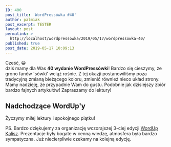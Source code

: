 ```yaml
---
ID: 400
post_title: 'WordPressówka #40'
author: palmiak
post_excerpt: TESTER
layout: post
permalink: >
  http://localhost/wordpressowka/2019/05/17/wordpressowka-40/
published: true
post_date: 2019-05-17 10:09:13
---
```

<!-- wp:paragraph -->
<p>Cześć,  😀 <br>dziś mamy dla Was <strong>40 wydanie WordPressówki</strong>! Bardzo się cieszymy, że grono fanów 'sówki' wciąż rośnie. Z tej okazji postanowiliśmy poza tradycyjną zmianą bieżącego koloru, zmienić również nieco układ strony. Mamy nadzieję, że przypadnie Wam do gustu. Podobnie jak dzisiejszy zbiór bardzo fajnych artykułów! Zapraszamy do lektury!</p>
<!-- /wp:paragraph -->

<!-- wp:acf/test {
    "id": "block_5d8bb4394ae4f",
    "name": "acf\/test",
    "data": {
        "test_field": "aaaa",
        "_test_field": "field_5d6ecc9d9eb64"
    },
    "align": "right",
    "mode": "auto"
} /-->

<!-- wp:acf/owl-link {
    "id": "block_5cdde7284ca2d",
    "name": "acf\/owl-link",
    "data": {
        "opis": "<p>Zaczniemy nie do końca WordPressowo, ale uważam, że warto. Google font w końcu obsługują parametr  font-display. Brawo.<\/p>",
        "_opis": "field_5c5706bb6e493",
        "link": {
            "title": "Google Fonts Now Supports font-display!",
            "url": "https:\/\/scotch.io\/bar-talk\/google-fonts-now-supports-font-display?utm_content=buffer90f3e&utm_medium=social&utm_source=twitter.com&utm_campaign=buffer",
            "target": "_blank"
        },
        "_link": "field_5c5706f36e494"
    },
    "align": "",
    "mode": "preview"
} /-->

<!-- wp:acf/owl-link {
    "id": "block_5cdde4b24ca2a",
    "name": "acf\/owl-link",
    "data": {
        "opis": "Jak połączyć Slacka z WooCommerce by zaciągać z niego proste raporty. Bardzo fajny case od Delicious Brains.",
        "_opis": "field_5c5706bb6e493",
        "link": {
            "title": "Slack App for WooCommerce Reports: A Slack Slash Command That Goes Beyond Real-Time Events For Your WordPress Store ",
            "url": "https:\/\/deliciousbrains.com\/slack-app-woocommerce-reports\/",
            "target": "_blank"
        },
        "_link": "field_5c5706f36e494"
    },
    "align": "",
    "mode": "preview"
} /-->

<!-- wp:acf/owl-link {
    "id": "block_5cdde33d4ca28",
    "name": "acf\/owl-link",
    "data": {
        "opis": "<p>Alain Schlesser podpowiada co warto by było poprawić w WordPressie, żeby zachęcić developerów. Fajnie, że większość tych porad ma charakter ewolucyjny, a nie rewolucyjny.<\/p>",
        "_opis": "field_5c5706bb6e493",
        "link": {
            "title": " Attracting Developers To WordPress ",
            "url": "https:\/\/www.alainschlesser.com\/attracting-developers-wordpress\/",
            "target": "_blank"
        },
        "_link": "field_5c5706f36e494"
    },
    "align": "",
    "mode": "preview"
} /-->

<!-- wp:acf/owl-link {
    "id": "block_5cdde17f4ca27",
    "name": "acf\/owl-link",
    "data": {
        "opis": "<p>Nevena Tomovic z HumanMade potrzebuje naszej pomocy przy swojej prezentacji “Renaissance jobs in WordPress: Skills you need to survive the 21st-century career”, którą wygłosi w Berlinie. Konkretnie prosi o wypełnienie jednej ankiety.<\/p>",
        "_opis": "field_5c5706bb6e493",
        "link": {
            "title": "Open Source Survey: The Future of WordPress Careers",
            "url": "http:\/\/nevena.blog\/2019\/04\/27\/open-source-survey-the-future-of-wordpress-careers\/",
            "target": "_blank"
        },
        "_link": "field_5c5706f36e494"
    },
    "align": "",
    "mode": "preview"
} /-->

<!-- wp:acf/owl-link {
    "id": "block_5cdddd354ca26",
    "name": "acf\/owl-link",
    "data": {
        "opis": "<p>Na stronie roots.io (tych od Sage i Bedrocka) dowiemy się jak wygląda żywot typowego zapytania WordPressowego.<\/p>",
        "_opis": "field_5c5706bb6e493",
        "link": {
            "title": "Life of a Front-end WordPress Request",
            "url": "https:\/\/roots.io\/routing-wp-requests\/",
            "target": "_blank"
        },
        "_link": "field_5c5706f36e494"
    },
    "align": "",
    "mode": "preview"
} /-->

<!-- wp:acf/owl-link {
    "id": "block_5cdde4124ca29",
    "name": "acf\/owl-link",
    "data": {
        "opis": "<p>Z tematów odbiegających od WordPress'a - skeleton screens. Ciekawa praktyka która w pewnych sytuacja może być dość przydatna<\/p>",
        "_opis": "field_5c5706bb6e493",
        "link": {
            "title": "Design and code responsive Skeleton Screens ",
            "url": "https:\/\/marinaaisa.com\/blog\/design-and-code-skeletons-screens\/?ref=heydesigner",
            "target": "_blank"
        },
        "_link": "field_5c5706f36e494"
    },
    "align": "",
    "mode": "preview"
} /-->

<!-- wp:acf/owl-link {
    "id": "block_5cdde5c94ca2b",
    "name": "acf\/owl-link",
    "data": {
        "opis": "<p>Bardzo przydatny artykuł Toma McFarlina odnośnie tego, że tablica od opcji nie jest najlepszym miejscem na trzymanie wszystkiego co nam nigdzie indziej nie pasuje.<\/p>",
        "_opis": "field_5c5706bb6e493",
        "link": {
            "title": "Don’t Pollute the WordPress Options Table ",
            "url": "https:\/\/tommcfarlin.com\/wordpress-options-table\/",
            "target": "_blank"
        },
        "_link": "field_5c5706f36e494"
    },
    "align": "",
    "mode": "preview"
} /-->

<!-- wp:acf/owl-link {
    "id": "block_5cdde6804ca2c",
    "name": "acf\/owl-link",
    "data": {
        "opis": "<p>Ciekawy artykuł dla tych, którzy dopiero zaczynają przygodę z Gutenbergiem.<\/p>",
        "_opis": "field_5c5706bb6e493",
        "link": {
            "title": "Gutenberg Intro and Social Media tips",
            "url": "https:\/\/cambridgesocial.media\/gutenberg-intro-and-social-media-tips\/",
            "target": "_blank"
        },
        "_link": "field_5c5706f36e494"
    },
    "align": "",
    "mode": "preview"
} /-->

<!-- wp:acf/owl-link {
    "id": "block_5cdde7914ca2e",
    "name": "acf\/owl-link",
    "data": {
        "opis": "<p>Automattic stworzyło bloga i podcast o pracy zdalnej.<\/p>",
        "_opis": "field_5c5706bb6e493",
        "link": {
            "title": "Distributed.blog",
            "url": "https:\/\/distributed.blog\/",
            "target": "_blank"
        },
        "_link": "field_5c5706f36e494"
    },
    "align": "",
    "mode": "preview"
} /-->

<!-- wp:acf/owl-link {
    "id": "block_5cdde7ea4ca2f",
    "name": "acf\/owl-link",
    "data": {
        "opis": "<p>22 maja odbędzie się największa wirtualna konferencja dla developerów ze świata WordPressa. Wstęp wolny.<\/p>",
        "_opis": "field_5c5706bb6e493",
        "link": {
            "title": "WordSesh",
            "url": "https:\/\/wordsesh.com\/",
            "target": "_blank"
        },
        "_link": "field_5c5706f36e494"
    },
    "align": "",
    "mode": "preview"
} /-->

<!-- wp:heading -->
<h2>Nadchodzące WordUp'y</h2>
<!-- /wp:heading -->

<!-- wp:acf/owl-link {
    "id": "block_5cdde8d44ca31",
    "name": "acf\/owl-link",
    "data": {
        "opis": "<p><strong>20 maja<\/strong> odbędzie się 13 WordUp w Poznaniu. Lista tematów zapowiada się bardzo ciekawie - WP-CLI, Sage9 oraz makiety. Polecam i żałuję, że nas tam nie będzie.<\/p>",
        "_opis": "field_5c5706bb6e493",
        "link": {
            "title": "WordPress WordUp Poznań #13",
            "url": "https:\/\/www.facebook.com\/events\/873786616323279\/",
            "target": "_blank"
        },
        "_link": "field_5c5706f36e494"
    },
    "align": "",
    "mode": "preview"
} /-->

<!-- wp:acf/owl-link {
    "id": "block_5cddec2e4ca34",
    "name": "acf\/owl-link",
    "data": {
        "opis": "<p><strong>31 maja<\/strong> odbędzie się WordUp Kraków. Jeżeli chcielibyście wystąpić to zapraszamy do zgłaszania się.<\/p>",
        "_opis": "field_5c5706bb6e493",
        "link": {
            "title": "WordUp Kraków",
            "url": "https:\/\/www.facebook.com\/WordUpKrakow\/photos\/a.147556005446648\/1153295051539400\/?type=3&theater",
            "target": ""
        },
        "_link": "field_5c5706f36e494"
    },
    "align": "",
    "mode": "preview"
} /-->

<!-- wp:acf/owl-link {
    "id": "block_5cddeb524ca32",
    "name": "acf\/owl-link",
    "data": {
        "opis": "<p><strong>4 czerwca<\/strong> zaś zapraszamy do Lublina na 19. WordUp. Szczegóły znajdziecie pod poniższym linkiem:<\/p>",
        "_opis": "field_5c5706bb6e493",
        "link": {
            "title": "WordUp Lublin #19",
            "url": "https:\/\/www.facebook.com\/events\/2258966884433218\/",
            "target": "_blank"
        },
        "_link": "field_5c5706f36e494"
    },
    "align": "",
    "mode": "preview"
} /-->

<!-- wp:paragraph -->
<p>Życzymy miłej lektury i spokojnego piątku!</p>
<!-- /wp:paragraph -->

<!-- wp:paragraph -->
<p>PS. Bardzo dziękujemy za organizację wczorajszej 3-ciej edycji <a href="https://www.facebook.com/WordUpKalisz/" target="_blank" rel="noreferrer noopener" aria-label="WordUp Kalisz (otwiera się na nowej zakładce)">WordUp Kalisz</a>. Prezentacje były bogate w cenną wiedzę, atmosfera była bardzo sympatyczna. Już niecierpliwie czekamy na kolejną edycję. </p>
<!-- /wp:paragraph -->